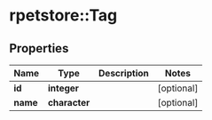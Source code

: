 # rpetstore::Tag

## Properties
Name | Type | Description | Notes
------------ | ------------- | ------------- | -------------
**id** | **integer** |  | [optional] 
**name** | **character** |  | [optional] 


